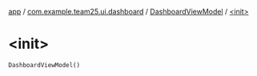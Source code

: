 [app](../../index.md) / [com.example.team25.ui.dashboard](../index.md) / [DashboardViewModel](index.md) / [&lt;init&gt;](./-init-.md)

# &lt;init&gt;

`DashboardViewModel()`